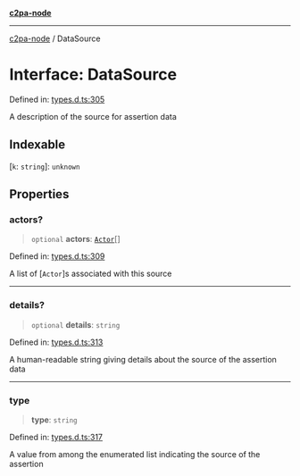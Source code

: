 [**c2pa-node**](../README.md)

***

[c2pa-node](../README.md) / DataSource

# Interface: DataSource

Defined in: [types.d.ts:305](https://github.com/contentauth/c2pa-node-v2/blob/89b34f9846b48a2d62e217587555c0cf0305136a/js-src/types.d.ts#L305)

A description of the source for assertion data

## Indexable

\[`k`: `string`\]: `unknown`

## Properties

### actors?

> `optional` **actors**: [`Actor`](Actor.md)[]

Defined in: [types.d.ts:309](https://github.com/contentauth/c2pa-node-v2/blob/89b34f9846b48a2d62e217587555c0cf0305136a/js-src/types.d.ts#L309)

A list of [`Actor`]s associated with this source

***

### details?

> `optional` **details**: `string`

Defined in: [types.d.ts:313](https://github.com/contentauth/c2pa-node-v2/blob/89b34f9846b48a2d62e217587555c0cf0305136a/js-src/types.d.ts#L313)

A human-readable string giving details about the source of the assertion data

***

### type

> **type**: `string`

Defined in: [types.d.ts:317](https://github.com/contentauth/c2pa-node-v2/blob/89b34f9846b48a2d62e217587555c0cf0305136a/js-src/types.d.ts#L317)

A value from among the enumerated list indicating the source of the assertion
